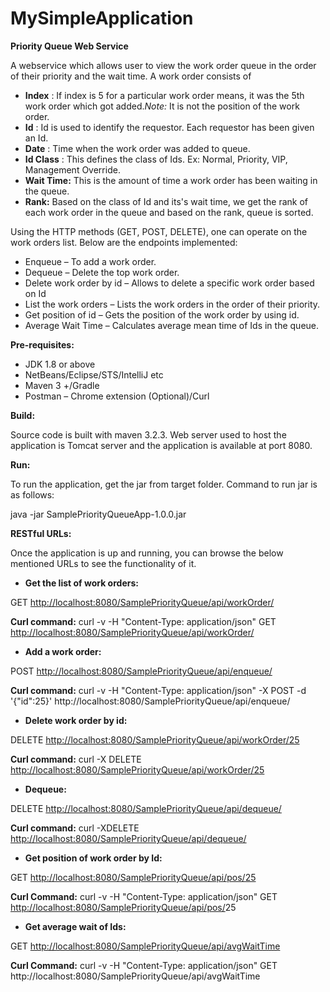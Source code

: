 # MySimpleApplication

**Priority Queue Web Service**

A webservice which allows user to view the work order queue in the order of their priority and the wait time. A work order consists of

- **Index** : If index is 5 for a particular work order means, it was the 5th work order which got added.*Note:* It is not the position of the work order.
- **Id** : Id is used to identify the requestor. Each requestor has been given an Id.
- **Date** : Time when the work order was added to queue.
- **Id Class** : This defines the class of Ids. Ex: Normal, Priority, VIP, Management Override.
- **Wait Time:** This is the amount of time a work order has been waiting in the queue.
- **Rank:** Based on the class of Id and its&#39;s wait time, we get the rank of each work order in the queue and based on the rank, queue is sorted.

Using the HTTP methods (GET, POST, DELETE), one can operate on the work orders list. Below are the endpoints implemented:

- Enqueue – To add a work order.
- Dequeue – Delete the top work order.
- Delete work order by id – Allows to delete a specific work order based on Id
- List the work orders – Lists the work orders in the order of their priority.
- Get position of id – Gets the position of the work order by using id.
- Average Wait Time – Calculates average mean time of Ids in the queue.

**Pre-requisites:**

- JDK 1.8 or above
- NetBeans/Eclipse/STS/IntelliJ etc
- Maven 3 +/Gradle
- Postman – Chrome extension (Optional)/Curl

**Build:**

Source code is built with maven 3.2.3. Web server used to host the application is Tomcat server and the application is available at port 8080.

**Run:**

To run the application, get the jar from target folder. Command to run jar is as follows:

java -jar SamplePriorityQueueApp-1.0.0.jar

**RESTful URLs:**

Once the application is up and running, you can browse the below mentioned URLs to see the functionality of it.

- **Get the list of work orders:**

GET [http://localhost:8080/SamplePriorityQueue/api/workOrder/](http://localhost:8080/SamplePriorityQueue/api/workOrder/)

**Curl command:** curl -v -H &quot;Content-Type: application/json&quot; GET [http://localhost:8080/SamplePriorityQueue/api/workOrder/](http://localhost:8080/SamplePriorityQueue/api/workOrder/)

- **Add a work order:**

POST [http://localhost:8080/SamplePriorityQueue/api/enqueue/](http://localhost:8080/SamplePriorityQueue/api/enqueue/)

**Curl command:** curl -v -H &quot;Content-Type: application/json&quot; -X POST -d &#39;{&quot;id&quot;:25}&#39; http://localhost:8080/SamplePriorityQueue/api/enqueue/

- **Delete work order by id:**

DELETE [http://localhost:8080/SamplePriorityQueue/api/workOrder/25](http://localhost:8080/SamplePriorityQueue/api/workOrder/25)

  **Curl command:** curl -X DELETE [http://localhost:8080/SamplePriorityQueue/api/workOrder/25](http://localhost:8080/SamplePriorityQueue/api/workOrder/25)

- **Dequeue:**

DELETE [http://localhost:8080/SamplePriorityQueue/api/dequeue/](http://localhost:8080/SamplePriorityQueue/api/dequeue/)

**Curl command:** curl -XDELETE [http://localhost:8080/SamplePriorityQueue/api/dequeue/](http://localhost:8080/SamplePriorityQueue/api/dequeue/)

- **Get position of work order by Id:**

GET [http://localhost:8080/SamplePriorityQueue/api/pos/25](http://localhost:8080/SamplePriorityQueue/api/pos/25)

**Curl Command:** curl -v -H &quot;Content-Type: application/json&quot; GET [http://localhost:8080/SamplePriorityQueue/api/pos/](http://localhost:8080/SamplePriorityQueue/api/pos/)25

- **Get average wait of Ids:**

GET [http://localhost:8080/SamplePriorityQueue/api/avgWaitTime](http://localhost:8080/SamplePriorityQueue/api/avgWaitTime)

**Curl Command:** curl -v -H &quot;Content-Type: application/json&quot; GET http://localhost:8080/SamplePriorityQueue/api/avgWaitTime
